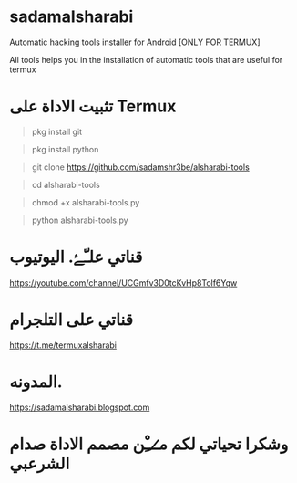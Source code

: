 # sadamalsharabi
Automatic hacking tools installer for Android [ONLY FOR TERMUX]

All tools helps you in the installation of automatic tools that are useful for termux

# تثبيت الاداة على  Termux

> pkg install git

> pkg install python

> git clone https://github.com/sadamshr3be/alsharabi-tools

> cd alsharabi-tools

> chmod +x alsharabi-tools.py

> python alsharabi-tools.py


# قناتي علـّۓ. اليوتيوب 

https://youtube.com/channel/UCGmfv3D0tcKvHp8Tolf6Yqw

# قناتي على التلجرام 

https://t.me/termuxalsharabi
# المدونه. 

https://sadamalsharabi.blogspot.com
# وشكرا تحياتي لكم م̷ـــِْن مصمم الاداة صدام الشرعبي 
